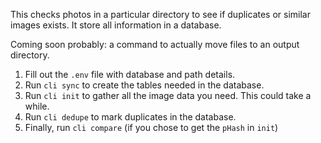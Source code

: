 This checks photos in a particular directory to see if duplicates or similar images exists. It store all information in a database.

Coming soon probably: a command to actually move files to an output directory.

1. Fill out the `.env` file with database and path details.
2. Run `cli sync` to create the tables needed in the database.
3. Run `cli init` to gather all the image data you need. This could take a while.
4. Run `cli dedupe` to mark duplicates in the database.
5. Finally, run `cli compare` (if you chose to get the `pHash` in `init`)
